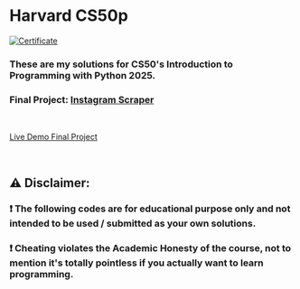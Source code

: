 # Harvard CS50p

[![Certificate](./static/CS50P-A4.png)](https://certificates.cs50.io/2dc4f1c0-2c67-4c61-8b74-7b9703cffd20.png?size=a4)
### These are my solutions for CS50's Introduction to Programming with Python 2025.
### Final Project: [Instagram Scraper](https://www.youtube.com/watch?v=rD8VCxQsC5w)
<br/>

[Live Demo Final Project](https://www.youtube.com/watch?v=jFaOT7lV1io)

<br/>

## :warning: Disclaimer:

### ❗ **The following codes are for educational purpose only and not intended to be used / submitted as your own solutions.**

### ❗ **Cheating violates the Academic Honesty of the course, not to mention it's totally pointless if you actually want to learn programming.**
